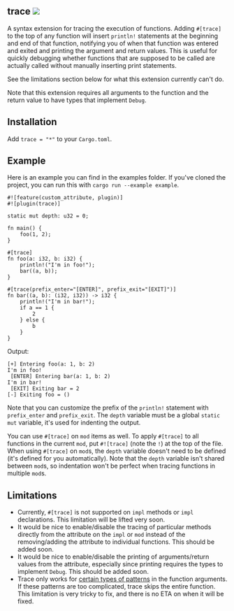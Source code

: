 trace [![](https://meritbadge.herokuapp.com/trace)](https://crates.io/crates/trace)
-----

A syntax extension for tracing the execution of functions. Adding `#[trace]` to the top of any function will insert `println!` statements at the beginning and end of that function, notifying you of when that function was entered and exited and printing the argument and return values. This is useful for quickly debugging whether functions that are supposed to be called are actually called without manually inserting print statements.

See the limitations section below for what this extension currently can't do.

Note that this extension requires all arguments to the function and the return value to have types that implement `Debug`.

## Installation

Add `trace = "*"` to your `Cargo.toml`.

## Example

Here is an example you can find in the examples folder. If you've cloned the project, you can run this with `cargo run --example example`.

```
#![feature(custom_attribute, plugin)]
#![plugin(trace)]

static mut depth: u32 = 0;

fn main() {
    foo(1, 2);
}

#[trace]
fn foo(a: i32, b: i32) {
    println!("I'm in foo!");
    bar((a, b));
}

#[trace(prefix_enter="[ENTER]", prefix_exit="[EXIT]")]
fn bar((a, b): (i32, i32)) -> i32 {
    println!("I'm in bar!");
    if a == 1 {
        2
    } else {
        b
    }
}
```

Output:
```
[+] Entering foo(a: 1, b: 2)
I'm in foo!
 [ENTER] Entering bar(a: 1, b: 2)
I'm in bar!
 [EXIT] Exiting bar = 2
[-] Exiting foo = ()
```

Note that you can customize the prefix of the `println!` statement with `prefix_enter` and `prefix_exit`. The `depth` variable must be a global `static mut` variable, it's used for indenting the output.

You can use `#[trace]` on `mod` items as well. To apply `#[trace]` to all functions in the current `mod`, put `#![trace]` (note the `!`) at the top of the file. When using `#[trace]` on `mod`s, the `depth` variable doesn't need to be defined (it's defined for you automatically). Note that the `depth` variable isn't shared between `mod`s, so indentation won't be perfect when tracing functions in multiple `mod`s.

## Limitations

- Currently, `#[trace]` is not supported on `impl` methods or `impl` declarations. This limitation will be lifted very soon.
- It would be nice to enable/disable the tracing of particular methods directly from the attribute on the `impl` or `mod` instead of the removing/adding the attribute to individual functions. This should be added soon.
- It would be nice to enable/disable the printing of arguments/return values from the attribute, especially since printing requires the types to implement `Debug`. This should be added soon.
- Trace only works for [certain types of patterns](https://github.com/gsingh93/trace/blob/master/src/lib.rs#L146) in the function arguments. If these patterns are too complicated, trace skips the entire function. This limitation is very tricky to fix, and there is no ETA on when it will be fixed.
